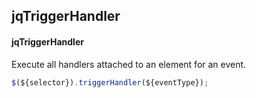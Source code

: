 ## jqTriggerHandler
#### jqTriggerHandler
Execute all handlers attached to an element for an event.
```javascript
$(${selector}).triggerHandler(${eventType});
```